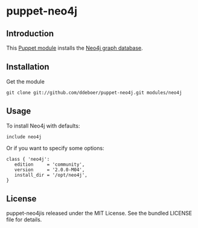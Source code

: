 puppet-neo4j
============

Introduction
------------

This [Puppet module](https://puppetlabs.com/) installs the [Neo4j graph database](http://www.neo4j.org/).

Installation
------------

Get the module

    git clone git://github.com/ddeboer/puppet-neo4j.git modules/neo4j

Usage
-----

To install Neo4j with defaults:

    include neo4j

Or if you want to specify some options:

    class { 'neo4j':
       edition     = 'community',
       version     = '2.0.0-M04',
       install_dir = '/opt/neo4j',
    }

License
-------

puppet-neo4jis released under the MIT License. See the bundled LICENSE file
for details.
